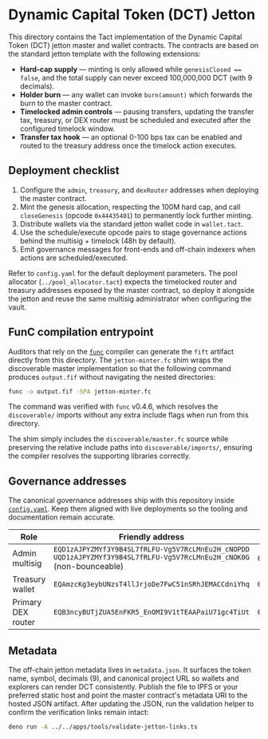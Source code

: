 # Dynamic Capital Token (DCT) Jetton

This directory contains the Tact implementation of the Dynamic Capital Token
(DCT) jetton master and wallet contracts. The contracts are based on the
standard jetton template with the following extensions:

- **Hard-cap supply** — minting is only allowed while `genesisClosed == false`,
  and the total supply can never exceed 100,000,000 DCT (with 9 decimals).
- **Holder burn** — any wallet can invoke `burn(amount)` which forwards the burn
  to the master contract.
- **Timelocked admin controls** — pausing transfers, updating the transfer tax,
  treasury, or DEX router must be scheduled and executed after the configured
  timelock window.
- **Transfer tax hook** — an optional 0-100 bps tax can be enabled and routed to
  the treasury address once the timelock action executes.

## Deployment checklist

1. Configure the `admin`, `treasury`, and `dexRouter` addresses when deploying
   the master contract.
2. Mint the genesis allocation, respecting the 100M hard cap, and call
   `closeGenesis` (opcode `0x44435401`) to permanently lock further minting.
3. Distribute wallets via the standard jetton wallet code in `wallet.tact`.
4. Use the schedule/execute opcode pairs to stage governance actions behind the
   multisig + timelock (48h by default).
5. Emit governance messages for front-ends and off-chain indexers when actions
   are scheduled/executed.

Refer to `config.yaml` for the default deployment parameters. The pool allocator
(`../pool_allocator.tact`) expects the timelocked router and treasury addresses
exposed by the master contract, so deploy it alongside the jetton and reuse the
same multisig administrator when configuring the vault.

## FunC compilation entrypoint

Auditors that rely on the [`func`](https://github.com/ton-blockchain/ton)
compiler can generate the `fift` artifact directly from this directory. The
`jetton-minter.fc` shim wraps the discoverable master implementation so that the
following command produces `output.fif` without navigating the nested
directories:

```sh
func -o output.fif -SPA jetton-minter.fc
```

The command was verified with `func` v0.4.6, which resolves the `discoverable/`
imports without any extra include flags when run from this directory.

The shim simply includes the `discoverable/master.fc` source while preserving
the relative include paths into `discoverable/imports/`, ensuring the compiler
resolves the supporting libraries correctly.

## Governance addresses

The canonical governance addresses ship with this repository inside
[`config.yaml`](../config.yaml). Keep them aligned with live deployments so the
tooling and documentation remain accurate.

| Role               | Friendly address                                   | Raw (`workchain:hash`)                                               | Tonviewer link                                                                                     |
| ------------------ | -------------------------------------------------- | -------------------------------------------------------------------- | -------------------------------------------------------------------------------------------------- |
| Admin multisig     | `EQD1zAJPYZMYf3Y9B4SL7fRLFU-Vg5V7RcLMnEu2H_cNOPDD`<br/>`UQD1zAJPYZMYf3Y9B4SL7fRLFU-Vg5V7RcLMnEu2H_cNOK0G` (non-bounceable) | `0:f5cc024f6193187f763d07848bedf44b154f9583957b45c2cc9c4bb61ff70d38` | [tonviewer.com/EQD1z…OPDD](https://tonviewer.com/EQD1zAJPYZMYf3Y9B4SL7fRLFU-Vg5V7RcLMnEu2H_cNOPDD) |
| Treasury wallet    | `EQAmzcKg3eybUNzsT4llJrjoDe7FwC51nSRhJEMACCdniYhq` | `0:26cdc2a0ddec9b50dcec4f896526b8e80deec5c02e759d246124430008276789` | [tonviewer.com/EQAmz…iYhq](https://tonviewer.com/EQAmzcKg3eybUNzsT4llJrjoDe7FwC51nSRhJEMACCdniYhq) |
| Primary DEX router | `EQB3ncyBUTjZUA5EnFKR5_EnOMI9V1tTEAAPaiU71gc4TiUt` | `0:779dcc815138d9500e449c5291e7f12738c23d575b5310000f6a253bd607384e` | [tonviewer.com/EQB3n…TiUt](https://tonviewer.com/EQB3ncyBUTjZUA5EnFKR5_EnOMI9V1tTEAAPaiU71gc4TiUt) |

## Metadata

The off-chain jetton metadata lives in `metadata.json`. It surfaces the token
name, symbol, decimals (9), and canonical project URL so wallets and explorers
can render DCT consistently. Publish the file to IPFS or your preferred static
host and point the master contract's metadata URI to the hosted JSON artifact.
After updating the JSON, run the validation helper to confirm the verification
links remain intact:

```sh
deno run -A ../../apps/tools/validate-jetton-links.ts
```
